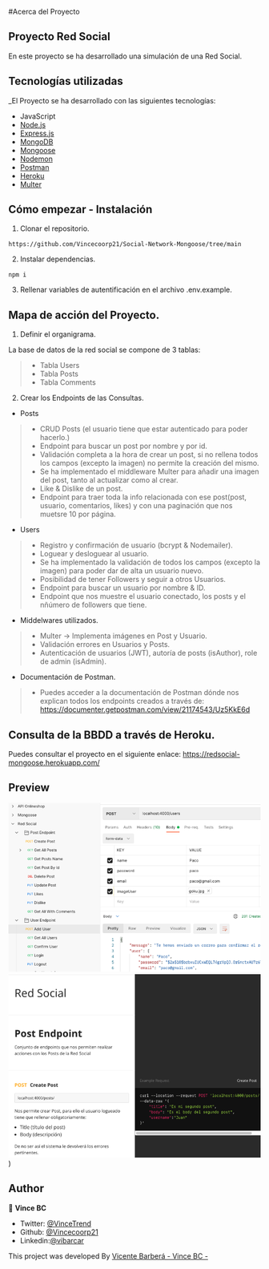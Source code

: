 #Acerca del Proyecto

## Proyecto Red Social

En este proyecto se ha desarrollado una simulación de una Red Social.

## Tecnologías utilizadas

\_El Proyecto se ha desarrollado con las siguientes tecnologías:

- JavaScript
- [Node.js](https://nodejs.org/en/)
- [Express.js](https://www.npmjs.com/package/express)
- [MongoDB](https://docs.mongodb.com/manual/)
- [Mongoose](https://mongoosejs.com/)
- [Nodemon](https://www.npmjs.com/package/nodemon)
- [Postman](https://www.postman.com/)
- [Heroku](https://dashboard.heroku.com/login)
- [Multer](https://www.npmjs.com/package/multer)

## Cómo empezar - Instalación

1. Clonar el repositorio.

```
https://github.com/Vincecoorp21/Social-Network-Mongoose/tree/main
```

2. Instalar dependencias.

```
npm i
```

3. Rellenar variables de autentificación en el archivo .env.example.

## Mapa de acción del Proyecto.

1. Definir el organigrama.

La base de datos de la red social se compone de 3 tablas:

> - Tabla Users
> - Tabla Posts
> - Tabla Comments

2. Crear los Endpoints de las Consultas.

- Posts

> - CRUD Posts (el usuario tiene que estar autenticado para poder hacerlo.)
> - Endpoint para buscar un post por nombre y por id.
> - Validación completa a la hora de crear un post, si no rellena todos los campos (excepto la imagen) no permite la creación del mismo.
> - Se ha implementado el middleware Multer para añadir una imagen del post, tanto al actualizar como al crear.
> - Like & Dislike de un post.
> - Endpoint para traer toda la info relacionada con ese post(post, usuario, comentarios, likes) y con una paginación que nos muetsre 10 por página.

- Users

> - Registro y confirmación de usuario (bcrypt & Nodemailer).
> - Loguear y desloguear al usuario.
> - Se ha implementado la validación de todos los campos (excepto la imagen) para poder dar de alta un usuario nuevo.
> - Posibilidad de tener Followers y seguir a otros Usuarios.
> - Endpoint para buscar un usuario por nombre & ID.
> - Endpoint que nos muestre el usuario conectado, los posts y el nñúmero de followers que tiene.

- Middelwares utilizados.

> - Multer -> Implementa imágenes en Post y Usuario.
> - Validación errores en Usuarios y Posts.
> - Autenticación de usuarios (JWT), autoría de posts (isAuthor), role de admin (isAdmin).

- Documentación de Postman.

> - Puedes acceder a la documentación de Postman dónde nos explican todos los endpoints creados a través de: https://documenter.getpostman.com/view/21174543/Uz5KkE6d

## Consulta de la BBDD a través de Heroku.

Puedes consultar el proyecto en el siguiente enlace: https://redsocial-mongoose.herokuapp.com/

## Preview

![foto](./public/assets/PostmanRed.png)
![foto](./public/assets/PostmanDocRed.png))

## Author

👤 **Vince BC**

- Twitter: [@VinceTrend](https://twitter.com/VinceTrend)
- Github: [@Vincecoorp21](https://github.com/Vincecoorp21)
- Linkedin:[@vibarcar](https://www.linkedin.com/in/vibarcar/)

This project was developed By [Vicente Barberá - Vince BC -](https://github.com/Vincecoorp21)
